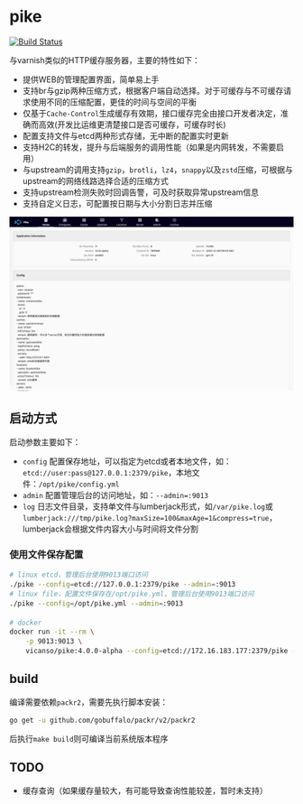 # pike

[![Build Status](https://github.com/vicanso/pike/workflows/Test/badge.svg)](https://github.com/vicanso/pike/actions)

与varnish类似的HTTP缓存服务器，主要的特性如下：

- 提供WEB的管理配置界面，简单易上手
- 支持br与gzip两种压缩方式，根据客户端自动选择。对于可缓存与不可缓存请求使用不同的压缩配置，更佳的时间与空间的平衡
- 仅基于`Cache-Control`生成缓存有效期，接口缓存完全由接口开发者决定，准确而高效(开发比运维更清楚接口是否可缓存，可缓存时长)
- 配置支持文件与etcd两种形式存储，无中断的配置实时更新
- 支持H2C的转发，提升与后端服务的调用性能（如果是内网转发，不需要启用）
- 与upstream的调用支持`gzip`，`brotli`，`lz4`，`snappy`以及`zstd`压缩，可根据与upstream的网络线路选择合适的压缩方式
- 支持upstream检测失败时回调告警，可及时获取异常upstream信息
- 支持自定义日志，可配置按日期与大小分割日志并压缩


<p align="center">
<img src="./docs/images/home.png"/>
</p>

## 启动方式

启动参数主要如下：

- `config` 配置保存地址，可以指定为etcd或者本地文件，如：`etcd://user:pass@127.0.0.1:2379/pike`，本地文件：`/opt/pike/config.yml`
- `admin` 配置管理后台的访问地址，如：`--admin=:9013`
- `log` 日志文件目录，支持单文件与lumberjack形式，如`/var/pike.log`或`lumberjack:///tmp/pike.log?maxSize=100&maxAge=1&compress=true`，lumberjack会根据文件内容大小与时间将文件分割

### 使用文件保存配置

```bash
# linux etcd，管理后台使用9013端口访问
./pike --config=etcd://127.0.0.1:2379/pike --admin=:9013
# linux file，配置文件保存在/opt/pike.yml，管理后台使用9013端口访问
./pike --config=/opt/pike.yml --admin=:9013

# docker
docker run -it --rm \
    -p 9013:9013 \
    vicanso/pike:4.0.0-alpha --config=etcd://172.16.183.177:2379/pike --admin=:9013
```

## build

编译需要依赖`packr2`，需要先执行脚本安装：

```bash
go get -u github.com/gobuffalo/packr/v2/packr2 
```

后执行`make build`则可编译当前系统版本程序

## TODO

- 缓存查询（如果缓存量较大，有可能导致查询性能较差，暂时未支持）